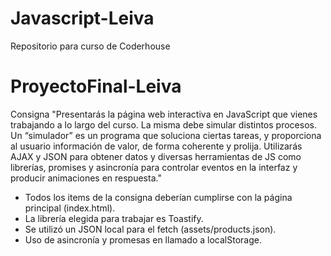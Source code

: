 # Javascript-Leiva
Repositorio para curso de Coderhouse

# ProyectoFinal-Leiva
Consigna
"Presentarás la página web interactiva en JavaScript que vienes trabajando a lo largo del curso. La misma debe simular distintos procesos. Un “simulador” es un programa que soluciona ciertas tareas, y proporciona al usuario información de valor, de forma coherente y prolija. Utilizarás AJAX y JSON para obtener datos y diversas herramientas de JS como librerías, promises y asincronía para controlar eventos en la interfaz y producir animaciones en respuesta."

- Todos los items de la consigna deberían cumplirse con la página principal (index.html).
- La librería elegida para trabajar es Toastify.
- Se utilizó un JSON local para el fetch (assets/products.json).
- Uso de asincronía y promesas en llamado a localStorage.
